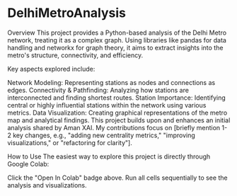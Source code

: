 # DelhiMetroAnalysis

Overview
This project provides a Python-based analysis of the Delhi Metro network, treating it as a complex graph. Using libraries like pandas for data handling and networkx for graph theory, it aims to extract insights into the metro's structure, connectivity, and efficiency.

Key aspects explored include:

Network Modeling: Representing stations as nodes and connections as edges.
Connectivity & Pathfinding: Analyzing how stations are interconnected and finding shortest routes.
Station Importance: Identifying central or highly influential stations within the network using various metrics.
Data Visualization: Creating graphical representations of the metro map and analytical findings.
This project builds upon and enhances an initial analysis shared by Aman XAI. My contributions focus on [briefly mention 1-2 key changes, e.g., "adding new centrality metrics," "improving visualizations," or "refactoring for clarity"].

How to Use
The easiest way to explore this project is directly through Google Colab:

Click the "Open In Colab" badge above.
Run all cells sequentially to see the analysis and visualizations.
